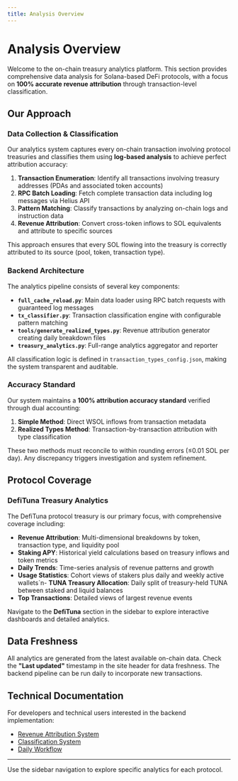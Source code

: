 ```yaml
---
title: Analysis Overview
---
```


# Analysis Overview

Welcome to the on-chain treasury analytics platform. This section provides comprehensive data analysis for Solana-based DeFi protocols, with a focus on **100% accurate revenue attribution** through transaction-level classification.

## Our Approach

### Data Collection & Classification

Our analytics system captures every on-chain transaction involving protocol treasuries and classifies them using **log-based analysis** to achieve perfect attribution accuracy:

1. **Transaction Enumeration**: Identify all transactions involving treasury addresses (PDAs and associated token accounts)
2. **RPC Batch Loading**: Fetch complete transaction data including log messages via Helius API
3. **Pattern Matching**: Classify transactions by analyzing on-chain logs and instruction data
4. **Revenue Attribution**: Convert cross-token inflows to SOL equivalents and attribute to specific sources

This approach ensures that every SOL flowing into the treasury is correctly attributed to its source (pool, token, transaction type).

### Backend Architecture

The analytics pipeline consists of several key components:

- **`full_cache_reload.py`**: Main data loader using RPC batch requests with guaranteed log messages
- **`tx_classifier.py`**: Transaction classification engine with configurable pattern matching
- **`tools/generate_realized_types.py`**: Revenue attribution generator creating daily breakdown files
- **`treasury_analytics.py`**: Full-range analytics aggregator and reporter

All classification logic is defined in `transaction_types_config.json`, making the system transparent and auditable.

### Accuracy Standard

Our system maintains a **100% attribution accuracy standard** verified through dual accounting:

1. **Simple Method**: Direct WSOL inflows from transaction metadata
2. **Realized Types Method**: Transaction-by-transaction attribution with type classification

These two methods must reconcile to within rounding errors (≤0.01 SOL per day). Any discrepancy triggers investigation and system refinement.

## Protocol Coverage

### DefiTuna Treasury Analytics

The DefiTuna protocol treasury is our primary focus, with comprehensive coverage including:

- **Revenue Attribution**: Multi-dimensional breakdowns by token, transaction type, and liquidity pool
- **Staking APY**: Historical yield calculations based on treasury inflows and token metrics
- **Daily Trends**: Time-series analysis of revenue patterns and growth
- **Usage Statistics**: Cohort views of stakers plus daily and weekly active wallets`n- **TUNA Treasury Allocation**: Daily split of treasury-held TUNA between staked and liquid balances
- **Top Transactions**: Detailed views of largest revenue events

Navigate to the **DefiTuna** section in the sidebar to explore interactive dashboards and detailed analytics.

## Data Freshness

All analytics are generated from the latest available on-chain data. Check the **"Last updated"** timestamp in the site header for data freshness. The backend pipeline can be run daily to incorporate new transactions.

## Technical Documentation

For developers and technical users interested in the backend implementation:

- [Revenue Attribution System](https://github.com/yourusername/solana_analytics/blob/main/docs/REVENUE_ATTRIBUTION_SYSTEM.md)
- [Classification System](https://github.com/yourusername/solana_analytics/blob/main/docs/CLASSIFICATION_SYSTEM.md)
- [Daily Workflow](https://github.com/yourusername/solana_analytics/blob/main/docs/DAILY_WORKFLOW.md)

---

Use the sidebar navigation to explore specific analytics for each protocol.

